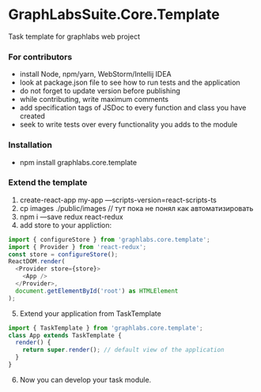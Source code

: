 # GraphLabsSuite.Core.Template
Task template for graphlabs web project

### For contributors
* install Node, npm/yarn, WebStorm/Intellij IDEA
* look at package.json file to see how to run tests and the application
* do not forget to update version before publishing
* while contributing, write maximum comments
* add specification tags of JSDoc to every function and class you have created
* seek to write tests over every functionality you adds to the module

### Installation

* npm install graphlabs.core.template

### Extend the template

1. create-react-app my-app —scripts-version=react-scripts-ts
2. cp images ./public/images // тут пока не понял как автоматизировать
3. npm i —save redux react-redux
4. add store to your appliction:

```javascript
import { configureStore } from 'graphlabs.core.template';
import { Provider } from 'react-redux'; 
const store = configureStore(); 
ReactDOM.render( 
  <Provider store={store}> 
    <App /> 
  </Provider>, 
  document.getElementById('root') as HTMLElement 
);
```
5. Extend your application from TaskTemplate
```javascript
import { TaskTemplate } from 'graphlabs.core.template';
class App extends TaskTemplate {
  render() {
    return super.render(); // default view of the application
  }
}
```

6. Now you can develop your task module.